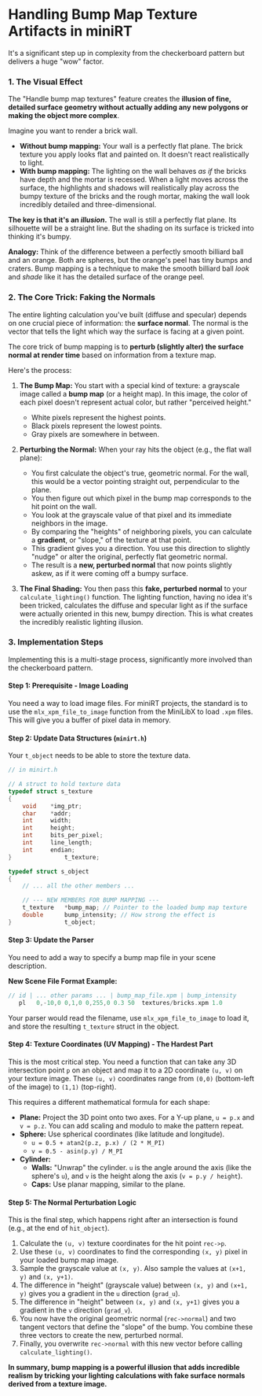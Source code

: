 # Handling Bump Map Texture Artifacts in miniRT

It's a significant step up in complexity from the checkerboard pattern but delivers a huge "wow" factor.

### 1. The Visual Effect

The "Handle bump map textures" feature creates the **illusion of fine, detailed surface geometry without actually adding any new polygons or making the object more complex**.

Imagine you want to render a brick wall.
*   **Without bump mapping:** Your wall is a perfectly flat plane. The brick texture you apply looks flat and painted on. It doesn't react realistically to light.
*   **With bump mapping:** The lighting on the wall behaves *as if* the bricks have depth and the mortar is recessed. When a light moves across the surface, the highlights and shadows will realistically play across the bumpy texture of the bricks and the rough mortar, making the wall look incredibly detailed and three-dimensional.

**The key is that it's an *illusion*.** The wall is still a perfectly flat plane. Its silhouette will be a straight line. But the shading on its surface is tricked into thinking it's bumpy.

**Analogy:** Think of the difference between a perfectly smooth billiard ball and an orange. Both are spheres, but the orange's peel has tiny bumps and craters. Bump mapping is a technique to make the smooth billiard ball *look* and *shade* like it has the detailed surface of the orange peel.

### 2. The Core Trick: Faking the Normals

The entire lighting calculation you've built (diffuse and specular) depends on one crucial piece of information: the **surface normal**. The normal is the vector that tells the light which way the surface is facing at a given point.

The core trick of bump mapping is to **perturb (slightly alter) the surface normal at render time** based on information from a texture map.

Here's the process:

1.  **The Bump Map:** You start with a special kind of texture: a grayscale image called a **bump map** (or a height map). In this image, the color of each pixel doesn't represent actual color, but rather "perceived height."
    *   White pixels represent the highest points.
    *   Black pixels represent the lowest points.
    *   Gray pixels are somewhere in between.

2.  **Perturbing the Normal:** When your ray hits the object (e.g., the flat wall plane):
    *   You first calculate the object's true, geometric normal. For the wall, this would be a vector pointing straight out, perpendicular to the plane.
    *   You then figure out which pixel in the bump map corresponds to the hit point on the wall.
    *   You look at the grayscale value of that pixel and its immediate neighbors in the image.
    *   By comparing the "heights" of neighboring pixels, you can calculate a **gradient**, or "slope," of the texture at that point.
    *   This gradient gives you a direction. You use this direction to slightly "nudge" or alter the original, perfectly flat geometric normal.
    *   The result is a **new, perturbed normal** that now points slightly askew, as if it were coming off a bumpy surface.

3.  **The Final Shading:** You then pass this **fake, perturbed normal** to your `calculate_lighting()` function. The lighting function, having no idea it's been tricked, calculates the diffuse and specular light as if the surface were actually oriented in this new, bumpy direction. This is what creates the incredibly realistic lighting illusion.

### 3. Implementation Steps

Implementing this is a multi-stage process, significantly more involved than the checkerboard pattern.

#### **Step 1: Prerequisite - Image Loading**

You need a way to load image files. For miniRT projects, the standard is to use the `mlx_xpm_file_to_image` function from the MiniLibX to load `.xpm` files. This will give you a buffer of pixel data in memory.

#### **Step 2: Update Data Structures (`minirt.h`)**

Your `t_object` needs to be able to store the texture data.

```c
// in minirt.h

// A struct to hold texture data
typedef struct s_texture
{
    void    *img_ptr;
    char    *addr;
    int     width;
    int     height;
    int     bits_per_pixel;
    int     line_length;
    int     endian;
}               t_texture;

typedef struct s_object
{
    // ... all the other members ...

    // --- NEW MEMBERS FOR BUMP MAPPING ---
    t_texture   *bump_map; // Pointer to the loaded bump map texture
    double      bump_intensity; // How strong the effect is
}               t_object;
```

#### **Step 3: Update the Parser**

You need to add a way to specify a bump map file in your scene description.

**New Scene File Format Example:**
```c
// id | ... other params ... | bump_map_file.xpm | bump_intensity
   pl   0,-10,0 0,1,0 0,255,0 0.3 50  textures/bricks.xpm 1.0
```
Your parser would read the filename, use `mlx_xpm_file_to_image` to load it, and store the resulting `t_texture` struct in the object.

#### **Step 4: Texture Coordinates (UV Mapping) - The Hardest Part**

This is the most critical step. You need a function that can take any 3D intersection point `p` on an object and map it to a 2D coordinate `(u, v)` on your texture image. These `(u, v)` coordinates range from `(0,0)` (bottom-left of the image) to `(1,1)` (top-right).

This requires a different mathematical formula for each shape:

*   **Plane:** Project the 3D point onto two axes. For a Y-up plane, `u = p.x` and `v = p.z`. You can add scaling and modulo to make the pattern repeat.
*   **Sphere:** Use spherical coordinates (like latitude and longitude).
    *   `u = 0.5 + atan2(p.z, p.x) / (2 * M_PI)`
    *   `v = 0.5 - asin(p.y) / M_PI`
*   **Cylinder:**
    *   **Walls:** "Unwrap" the cylinder. `u` is the angle around the axis (like the sphere's `u`), and `v` is the height along the axis (`v = p.y / height`).
    *   **Caps:** Use planar mapping, similar to the plane.

#### **Step 5: The Normal Perturbation Logic**

This is the final step, which happens right after an intersection is found (e.g., at the end of `hit_object`).

1.  Calculate the `(u, v)` texture coordinates for the hit point `rec->p`.
2.  Use these `(u, v)` coordinates to find the corresponding `(x, y)` pixel in your loaded bump map image.
3.  Sample the grayscale value at `(x, y)`. Also sample the values at `(x+1, y)` and `(x, y+1)`.
4.  The difference in "height" (grayscale value) between `(x, y)` and `(x+1, y)` gives you a gradient in the `u` direction (`grad_u`).
5.  The difference in "height" between `(x, y)` and `(x, y+1)` gives you a gradient in the `v` direction (`grad_v`).
6.  You now have the original geometric normal (`rec->normal`) and two tangent vectors that define the "slope" of the bump. You combine these three vectors to create the new, perturbed normal.
7.  Finally, you overwrite `rec->normal` with this new vector before calling `calculate_lighting()`.

**In summary, bump mapping is a powerful illusion that adds incredible realism by tricking your lighting calculations with fake surface normals derived from a texture image.**
